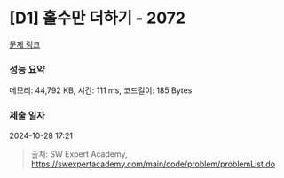 # [D1] 홀수만 더하기 - 2072 

[문제 링크](https://swexpertacademy.com/main/code/problem/problemDetail.do?contestProbId=AV5QSEhaA5sDFAUq) 

### 성능 요약

메모리: 44,792 KB, 시간: 111 ms, 코드길이: 185 Bytes

### 제출 일자

2024-10-28 17:21



> 출처: SW Expert Academy, https://swexpertacademy.com/main/code/problem/problemList.do